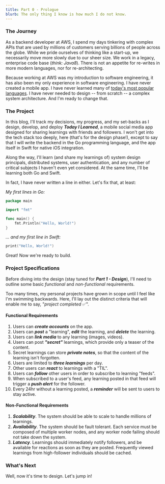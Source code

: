 ```yaml
---
title: Part 0 - Prologue
blurb: The only thing I know is how much I do not know.
---
```


### The Journey

As a backend developer at AWS, I spend my days tinkering with complex APIs that are used by millions of customers serving billions of people across the globe.
While we pride ourselves of thinking like a start-up, we necessarily move more slowly due to our sheer size. We work in a legacy, enterprise code base (*think: Java8*).
There is not an appetite for re-writes in more modern languages, nor for re-architecting.

Because working at AWS was my introduction to software engineering, it has also been my only experience in software engineering.
I have never created a mobile app. I have never learned many of [today's most popular languages](https://survey.stackoverflow.co/2024/technology/#admired-and-desired).
I have never needed to design -- from scratch -- a complex system architecture. And I'm ready to change that.

### The Project

In this blog, I'll track my decisions, my progress, and my set-backs as I design, develop, and deploy ***Today I Learned***, a mobile social media app designed for sharing
learnings with friends and followers. I won't get into the tech stack too deeply, here (that's for the design phase!), except to say that I will write the backend in the Go
programming language, and the app itself in Swift for native iOS integration. 

Along the way, I'll learn (and share my learnings of) system design principals, distributed systems, user authentication, and any number of critical subjects I haven't even yet considered.
At the same time, I'll be learning both Go and Swift.

In fact, I have never written a line in either. Let's fix that, at least:

*My first lines in Go:*

```go
package main	

import "fmt"

func main() {
    fmt.Println("Hello, World!")
}
```

*... and my first line in Swift:*

```swift
print("Hello, World!") 
```

Great! Now we're ready to build.

### Project Specifications

Before diving into the design (stay tuned for ***Part 1 - Design***), I'll need to outline some basic *functional* and *non-functional* requirements. 

Too many times, my personal projects have grown in scope until I feel like I'm swimming backwards. Here, I'll lay out the distinct criteria that will enable me to say,
"*project completed* ✅".

#### Functional Requirements

1. Users can ***create accounts*** on the app.
1. Users can ***post*** a "learning", ***edit*** the learning, and ***delete*** the learning.
1. Users can ***link media*** to any learning (images, videos).
1. Users can post ***"secret"*** learnings, which provide only a teaser of the content.
1. Secret learnings can store ***private notes***, so that the content of the learning isn't forgotten.
1. Users are limited to ***three learnings*** per day.
1. Other users can ***react*** to learnings with a "TIL".
1. Users can ***follow*** other users in order to subscribe to learning "feeds".
1. When subscribed to a user's feed, any learning posted in that feed will trigger a ***push alert*** for the follower.
1. Every 24hr without a learning posted, a ***reminder*** will be sent to users to stay active.

#### Non-Functional Requirements

1. ***Scalability***. The system should be able to scale to handle millions of learnings.
1. ***Availability***. The system should be fault tolerant. Each service must be composed of multiple worker nodes, and any worker node failing should not take down the system.
1. ***Latency***. Learnings should immediately notify followers, and be available for reactions as soon as they are posted. Frequently viewed learnings from 
high-follower individuals should be cached.

### What's Next

Well, now it's time to design. Let's jump in!